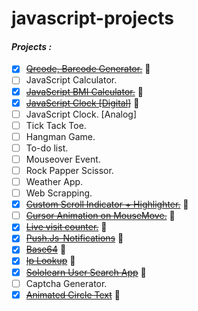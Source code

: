 # javascript-projects

#### ***Projects :***
- [x] [~~Qrcode, Barcode Generator.~~](https://proffesorghost.github.io/qrcode-barcode/) :tada:
- [ ] JavaScript Calculator.
- [x] [~~JavaScript BMI Calculator.~~](https://proffesorghost.github.io/bmi-calculator/) :tada:
- [x] [~~JavaScript Clock [Digital]~~](https://proffesorghost.github.io/js-digital-clock/) :tada:
- [ ] JavaScript Clock. [Analog]
- [ ] Tick Tack Toe.
- [ ] Hangman Game.
- [ ] To-do list.
- [ ] Mouseover Event.
- [ ] Rock Papper Scissor.
- [ ] Weather App.
- [ ] Web Scrapping.
- [x] [~~Custom Scroll Indicator + Highlighter.~~](https://proffesorghost.github.io/customScrollIndicator-highlighter/) 🎉
- [ ] [~~Cursor Animation on MouseMove.~~](https://proffesorghost.github.io/custom-cursor-tracker/) 🎉
- [x] [~~Live visit counter.~~](https://proffesorghost.github.io/livevisitcounter/) :tada:
- [x] [~~Push.Js-Notifications~~](https://proffesorghost.github.io/push.js-notifications/) :tada:
- [x] [~~Base64~~](https://proffesorghost.github.io/base64/) :tada:
- [x] [~~Ip Lookup~~](https://proffesorghost.github.io/iplookie/) :tada:
- [x] [~~Sololearn User Search App~~](https://proffesorghost.github.io/sololearn-user-search-app/) :tada:
- [ ] Captcha Generator.
- [x] [~~Animated Circle Text~~](https://proffesorghost.github.io/animated-text-circle/) 🎉
